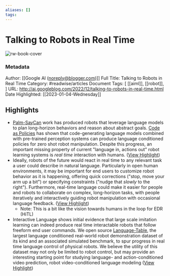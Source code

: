 ```yaml
---
aliases: []
tags:
---
```

# Talking to Robots in Real Time

![rw-book-cover](https://blogger.googleusercontent.com/img/b/R29vZ2xl/AVvXsEgbFdyJRWeJfiREcvw26XS6tK0xPD_v7opYB9M9Ku8x5-X2SAHxFvuE1KlL8RPqc0aUPYqDVPC9MYmJpW6GgVuDY0sHIBlk1JyOfXAGg47HeWDDGmsKor3w_2XkkLt5GR-rVPst9m2neg1KUO5AbeyUQjrYa0redbk18FBgmqhO70yJnkRFJH03BNcPww/s72-c/interactive%20language%20hero%20image.gif)
### Metadata
Author: [[Google AI (noreply@blogger.com)]]
Full Title: Talking to Robots in Real Time
Category: #readwise/articles
Document Tags: [ [[aiml]],  [[robot]], ]
URL: http://ai.googleblog.com/2022/12/talking-to-robots-in-real-time.html
Date Highlighted: [[2023-01-04-Wednesday]]

## Highlights
- [Palm-SayCan](https://sites.research.google/palm-saycan) work has produced robots that leverage language models to plan long-horizon behaviors and reason about abstract goals. [Code as Policies](https://ai.googleblog.com/2022/11/robots-that-write-their-own-code.html) has shown that code-generating language models combined with pre-trained perception systems can produce language conditioned policies for zero shot robot manipulation. Despite this progress, an important missing property of current "language in, actions out" robot learning systems is *real time* interaction with humans. ([View Highlight](https://read.readwise.io/read/01gmb5j6bp5hkm1a050at2r1xh))
- Ideally, robots of the future would react in real time to any relevant task a user could describe in natural language. Particularly in open human environments, it may be important for end users to customize robot behavior as it is happening, offering quick corrections ("stop, move your arm up a bit") or specifying constraints ("nudge that *slowly* to the right"). Furthermore, real-time language could make it easier for people and robots to collaborate on complex, long-horizon tasks, with people iteratively and interactively guiding robot manipulation with occasional language feedback. ([View Highlight](https://read.readwise.io/read/01gmb5m1dysa42v0597yd024a2))
    - Note: This is a bit like the vision towards humans in the loop for EDR (HiTL)
- Interactive Language shows initial evidence that large scale imitation learning can indeed produce real time interactable robots that follow freeform end user commands. We open source [Language-Table](https://github.com/google-research/language-table), the largest language conditioned real-world robot demonstration dataset of its kind and an associated simulated benchmark, to spur progress in real time language control of physical robots. We believe the utility of this dataset may not only be limited to robot control, but may provide an interesting starting point for studying language- and action-conditioned video prediction, robot video-conditioned language modeling ([View Highlight](https://read.readwise.io/read/01gmb6bkmqr8z9rgd3k635hvt6))

